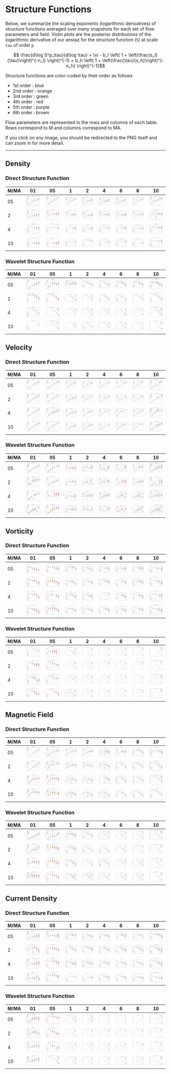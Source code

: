 # Structure Functions

Below, we summarize the scaling exponents (logarithmic derivatives) of structure functions averaged over many snapshots for each set of flow parameters and field.
Violin plots are the posterior distributions of the logarithmic derivative of our anstaz for the structure function (`S`) at scale `tau` of order `p`

```math
    \frac{d\log S^p_\tau}{d\log \tau} = \xi  - b_l \left( 1 + \left(\frac{s_l}{\tau}\right)^{-n_l} \right)^{-1} + b_h \left( 1 + \left(\frac{\tau}{s_h}\right)^{-n_h} \right)^{-1}
```

Structure functions are color-coded by their order as follows

  * 1st order : blue
  * 2nd order : orange
  * 3rd order : green
  * 4th order : red
  * 5th order : purple
  * 6th order : brown

Flow parameters are represented in the rows and columns of each table.
Rows correspond to M and columns correspond to MA.

If you click on any image, you should be redirected to the PNG itself and can zoom in for more detail.

---

## Density

### Direct Structure Function

|M/MA| 01 | 05 | 1 | 2 | 4 | 6 | 8 | 10 |
|----|----|----|---|---|---|---|---|----|
| 05 |<img src="M05MA01/w4t-plot-structure-function-ansatz-violin-128_M05MA01_avrg_dens_dsf.png">|<img src="M05MA05/w4t-plot-structure-function-ansatz-violin-128_M05MA05_avrg_dens_dsf.png">|<img src="M05MA1/w4t-plot-structure-function-ansatz-violin-128_M05MA1_avrg_dens_dsf.png">|<img src="M05MA2/w4t-plot-structure-function-ansatz-violin-128_M05MA2_avrg_dens_dsf.png">|<img src="M05MA4/w4t-plot-structure-function-ansatz-violin-128_M05MA4_avrg_dens_dsf.png">|<img src="M05MA6/w4t-plot-structure-function-ansatz-violin-128_M05MA6_avrg_dens_dsf.png">|<img src="M05MA8/w4t-plot-structure-function-ansatz-violin-128_M05MA8_avrg_dens_dsf.png">|<img src="M05MA10/w4t-plot-structure-function-ansatz-violin-128_M05MA10_avrg_dens_dsf.png">|
| 2  |<img src="M2MA01/w4t-plot-structure-function-ansatz-violin-128_M2MA01_avrg_dens_dsf.png">|<img src="M2MA05/w4t-plot-structure-function-ansatz-violin-128_M2MA05_avrg_dens_dsf.png">|<img src="M2MA1/w4t-plot-structure-function-ansatz-violin-128_M2MA1_avrg_dens_dsf.png">|<img src="M2MA2/w4t-plot-structure-function-ansatz-violin-128_M2MA2_avrg_dens_dsf.png">|<img src="M2MA4/w4t-plot-structure-function-ansatz-violin-128_M2MA4_avrg_dens_dsf.png">|<img src="M2MA6/w4t-plot-structure-function-ansatz-violin-128_M2MA6_avrg_dens_dsf.png">|<img src="M2MA8/w4t-plot-structure-function-ansatz-violin-128_M2MA8_avrg_dens_dsf.png">|<img src="M2MA10/w4t-plot-structure-function-ansatz-violin-128_M2MA10_avrg_dens_dsf.png">|
| 4  |<img src="M4MA01/w4t-plot-structure-function-ansatz-violin-128_M4MA01_avrg_dens_dsf.png">|<img src="M4MA05/w4t-plot-structure-function-ansatz-violin-128_M4MA05_avrg_dens_dsf.png">|<img src="M4MA1/w4t-plot-structure-function-ansatz-violin-128_M4MA1_avrg_dens_dsf.png">|<img src="M4MA2/w4t-plot-structure-function-ansatz-violin-128_M4MA2_avrg_dens_dsf.png">|<img src="M4MA4/w4t-plot-structure-function-ansatz-violin-128_M4MA4_avrg_dens_dsf.png">|<img src="M4MA6/w4t-plot-structure-function-ansatz-violin-128_M4MA6_avrg_dens_dsf.png">|<img src="M4MA8/w4t-plot-structure-function-ansatz-violin-128_M4MA8_avrg_dens_dsf.png">|<img src="M4MA10/w4t-plot-structure-function-ansatz-violin-128_M4MA10_avrg_dens_dsf.png">|
| 10 |<img src="M10MA01/w4t-plot-structure-function-ansatz-violin-128_M10MA01_avrg_dens_dsf.png">|<img src="M10MA05/w4t-plot-structure-function-ansatz-violin-128_M10MA05_avrg_dens_dsf.png">|<img src="M10MA1/w4t-plot-structure-function-ansatz-violin-128_M10MA1_avrg_dens_dsf.png">|<img src="M10MA2/w4t-plot-structure-function-ansatz-violin-128_M10MA2_avrg_dens_dsf.png">|<img src="M10MA4/w4t-plot-structure-function-ansatz-violin-128_M10MA4_avrg_dens_dsf.png">|<img src="M10MA6/w4t-plot-structure-function-ansatz-violin-128_M10MA6_avrg_dens_dsf.png">|<img src="M10MA8/w4t-plot-structure-function-ansatz-violin-128_M10MA8_avrg_dens_dsf.png">|<img src="M10MA10/w4t-plot-structure-function-ansatz-violin-128_M10MA10_avrg_dens_dsf.png">|

### Wavelet Structure Function

|M/MA| 01 | 05 | 1 | 2 | 4 | 6 | 8 | 10 |
|----|----|----|---|---|---|---|---|----|
| 05 |<img src="M05MA01/w4t-plot-structure-function-ansatz-violin-128_M05MA01_avrg_dens_wsf.png">|<img src="M05MA05/w4t-plot-structure-function-ansatz-violin-128_M05MA05_avrg_dens_wsf.png">|<img src="M05MA1/w4t-plot-structure-function-ansatz-violin-128_M05MA1_avrg_dens_wsf.png">|<img src="M05MA2/w4t-plot-structure-function-ansatz-violin-128_M05MA2_avrg_dens_wsf.png">|<img src="M05MA4/w4t-plot-structure-function-ansatz-violin-128_M05MA4_avrg_dens_wsf.png">|<img src="M05MA6/w4t-plot-structure-function-ansatz-violin-128_M05MA6_avrg_dens_wsf.png">|<img src="M05MA8/w4t-plot-structure-function-ansatz-violin-128_M05MA8_avrg_dens_wsf.png">|<img src="M05MA10/w4t-plot-structure-function-ansatz-violin-128_M05MA10_avrg_dens_wsf.png">|
| 2  |<img src="M2MA01/w4t-plot-structure-function-ansatz-violin-128_M2MA01_avrg_dens_wsf.png">|<img src="M2MA05/w4t-plot-structure-function-ansatz-violin-128_M2MA05_avrg_dens_wsf.png">|<img src="M2MA1/w4t-plot-structure-function-ansatz-violin-128_M2MA1_avrg_dens_wsf.png">|<img src="M2MA2/w4t-plot-structure-function-ansatz-violin-128_M2MA2_avrg_dens_wsf.png">|<img src="M2MA4/w4t-plot-structure-function-ansatz-violin-128_M2MA4_avrg_dens_wsf.png">|<img src="M2MA6/w4t-plot-structure-function-ansatz-violin-128_M2MA6_avrg_dens_wsf.png">|<img src="M2MA8/w4t-plot-structure-function-ansatz-violin-128_M2MA8_avrg_dens_wsf.png">|<img src="M2MA10/w4t-plot-structure-function-ansatz-violin-128_M2MA10_avrg_dens_wsf.png">|
| 4  |<img src="M4MA01/w4t-plot-structure-function-ansatz-violin-128_M4MA01_avrg_dens_wsf.png">|<img src="M4MA05/w4t-plot-structure-function-ansatz-violin-128_M4MA05_avrg_dens_wsf.png">|<img src="M4MA1/w4t-plot-structure-function-ansatz-violin-128_M4MA1_avrg_dens_wsf.png">|<img src="M4MA2/w4t-plot-structure-function-ansatz-violin-128_M4MA2_avrg_dens_wsf.png">|<img src="M4MA4/w4t-plot-structure-function-ansatz-violin-128_M4MA4_avrg_dens_wsf.png">|<img src="M4MA6/w4t-plot-structure-function-ansatz-violin-128_M4MA6_avrg_dens_wsf.png">|<img src="M4MA8/w4t-plot-structure-function-ansatz-violin-128_M4MA8_avrg_dens_wsf.png">|<img src="M4MA10/w4t-plot-structure-function-ansatz-violin-128_M4MA10_avrg_dens_wsf.png">|
| 10 |<img src="M10MA01/w4t-plot-structure-function-ansatz-violin-128_M10MA01_avrg_dens_wsf.png">|<img src="M10MA05/w4t-plot-structure-function-ansatz-violin-128_M10MA05_avrg_dens_wsf.png">|<img src="M10MA1/w4t-plot-structure-function-ansatz-violin-128_M10MA1_avrg_dens_wsf.png">|<img src="M10MA2/w4t-plot-structure-function-ansatz-violin-128_M10MA2_avrg_dens_wsf.png">|<img src="M10MA4/w4t-plot-structure-function-ansatz-violin-128_M10MA4_avrg_dens_wsf.png">|<img src="M10MA6/w4t-plot-structure-function-ansatz-violin-128_M10MA6_avrg_dens_wsf.png">|<img src="M10MA8/w4t-plot-structure-function-ansatz-violin-128_M10MA8_avrg_dens_wsf.png">|<img src="M10MA10/w4t-plot-structure-function-ansatz-violin-128_M10MA10_avrg_dens_wsf.png">|

## Velocity

### Direct Structure Function

|M/MA| 01 | 05 | 1 | 2 | 4 | 6 | 8 | 10 |
|----|----|----|---|---|---|---|---|----|
| 05 |<img src="M05MA01/w4t-plot-structure-function-ansatz-violin-128_M05MA01_avrg_vel_dsf.png">|<img src="M05MA05/w4t-plot-structure-function-ansatz-violin-128_M05MA05_avrg_vel_dsf.png">|<img src="M05MA1/w4t-plot-structure-function-ansatz-violin-128_M05MA1_avrg_vel_dsf.png">|<img src="M05MA2/w4t-plot-structure-function-ansatz-violin-128_M05MA2_avrg_vel_dsf.png">|<img src="M05MA4/w4t-plot-structure-function-ansatz-violin-128_M05MA4_avrg_vel_dsf.png">|<img src="M05MA6/w4t-plot-structure-function-ansatz-violin-128_M05MA6_avrg_vel_dsf.png">|<img src="M05MA8/w4t-plot-structure-function-ansatz-violin-128_M05MA8_avrg_vel_dsf.png">|<img src="M05MA10/w4t-plot-structure-function-ansatz-violin-128_M05MA10_avrg_vel_dsf.png">|
| 2  |<img src="M2MA01/w4t-plot-structure-function-ansatz-violin-128_M2MA01_avrg_vel_dsf.png">|<img src="M2MA05/w4t-plot-structure-function-ansatz-violin-128_M2MA05_avrg_vel_dsf.png">|<img src="M2MA1/w4t-plot-structure-function-ansatz-violin-128_M2MA1_avrg_vel_dsf.png">|<img src="M2MA2/w4t-plot-structure-function-ansatz-violin-128_M2MA2_avrg_vel_dsf.png">|<img src="M2MA4/w4t-plot-structure-function-ansatz-violin-128_M2MA4_avrg_vel_dsf.png">|<img src="M2MA6/w4t-plot-structure-function-ansatz-violin-128_M2MA6_avrg_vel_dsf.png">|<img src="M2MA8/w4t-plot-structure-function-ansatz-violin-128_M2MA8_avrg_vel_dsf.png">|<img src="M2MA10/w4t-plot-structure-function-ansatz-violin-128_M2MA10_avrg_vel_dsf.png">|
| 4  |<img src="M4MA01/w4t-plot-structure-function-ansatz-violin-128_M4MA01_avrg_vel_dsf.png">|<img src="M4MA05/w4t-plot-structure-function-ansatz-violin-128_M4MA05_avrg_vel_dsf.png">|<img src="M4MA1/w4t-plot-structure-function-ansatz-violin-128_M4MA1_avrg_vel_dsf.png">|<img src="M4MA2/w4t-plot-structure-function-ansatz-violin-128_M4MA2_avrg_vel_dsf.png">|<img src="M4MA4/w4t-plot-structure-function-ansatz-violin-128_M4MA4_avrg_vel_dsf.png">|<img src="M4MA6/w4t-plot-structure-function-ansatz-violin-128_M4MA6_avrg_vel_dsf.png">|<img src="M4MA8/w4t-plot-structure-function-ansatz-violin-128_M4MA8_avrg_vel_dsf.png">|<img src="M4MA10/w4t-plot-structure-function-ansatz-violin-128_M4MA10_avrg_vel_dsf.png">|
| 10 |<img src="M10MA01/w4t-plot-structure-function-ansatz-violin-128_M10MA01_avrg_vel_dsf.png">|<img src="M10MA05/w4t-plot-structure-function-ansatz-violin-128_M10MA05_avrg_vel_dsf.png">|<img src="M10MA1/w4t-plot-structure-function-ansatz-violin-128_M10MA1_avrg_vel_dsf.png">|<img src="M10MA2/w4t-plot-structure-function-ansatz-violin-128_M10MA2_avrg_vel_dsf.png">|<img src="M10MA4/w4t-plot-structure-function-ansatz-violin-128_M10MA4_avrg_vel_dsf.png">|<img src="M10MA6/w4t-plot-structure-function-ansatz-violin-128_M10MA6_avrg_vel_dsf.png">|<img src="M10MA8/w4t-plot-structure-function-ansatz-violin-128_M10MA8_avrg_vel_dsf.png">|<img src="M10MA10/w4t-plot-structure-function-ansatz-violin-128_M10MA10_avrg_vel_dsf.png">|

### Wavelet Structure Function

|M/MA| 01 | 05 | 1 | 2 | 4 | 6 | 8 | 10 |
|----|----|----|---|---|---|---|---|----|
| 05 |<img src="M05MA01/w4t-plot-structure-function-ansatz-violin-128_M05MA01_avrg_vel_wsf.png">|<img src="M05MA05/w4t-plot-structure-function-ansatz-violin-128_M05MA05_avrg_vel_wsf.png">|<img src="M05MA1/w4t-plot-structure-function-ansatz-violin-128_M05MA1_avrg_vel_wsf.png">|<img src="M05MA2/w4t-plot-structure-function-ansatz-violin-128_M05MA2_avrg_vel_wsf.png">|<img src="M05MA4/w4t-plot-structure-function-ansatz-violin-128_M05MA4_avrg_vel_wsf.png">|<img src="M05MA6/w4t-plot-structure-function-ansatz-violin-128_M05MA6_avrg_vel_wsf.png">|<img src="M05MA8/w4t-plot-structure-function-ansatz-violin-128_M05MA8_avrg_vel_wsf.png">|<img src="M05MA10/w4t-plot-structure-function-ansatz-violin-128_M05MA10_avrg_vel_wsf.png">|
| 2  |<img src="M2MA01/w4t-plot-structure-function-ansatz-violin-128_M2MA01_avrg_vel_wsf.png">|<img src="M2MA05/w4t-plot-structure-function-ansatz-violin-128_M2MA05_avrg_vel_wsf.png">|<img src="M2MA1/w4t-plot-structure-function-ansatz-violin-128_M2MA1_avrg_vel_wsf.png">|<img src="M2MA2/w4t-plot-structure-function-ansatz-violin-128_M2MA2_avrg_vel_wsf.png">|<img src="M2MA4/w4t-plot-structure-function-ansatz-violin-128_M2MA4_avrg_vel_wsf.png">|<img src="M2MA6/w4t-plot-structure-function-ansatz-violin-128_M2MA6_avrg_vel_wsf.png">|<img src="M2MA8/w4t-plot-structure-function-ansatz-violin-128_M2MA8_avrg_vel_wsf.png">|<img src="M2MA10/w4t-plot-structure-function-ansatz-violin-128_M2MA10_avrg_vel_wsf.png">|
| 4  |<img src="M4MA01/w4t-plot-structure-function-ansatz-violin-128_M4MA01_avrg_vel_wsf.png">|<img src="M4MA05/w4t-plot-structure-function-ansatz-violin-128_M4MA05_avrg_vel_wsf.png">|<img src="M4MA1/w4t-plot-structure-function-ansatz-violin-128_M4MA1_avrg_vel_wsf.png">|<img src="M4MA2/w4t-plot-structure-function-ansatz-violin-128_M4MA2_avrg_vel_wsf.png">|<img src="M4MA4/w4t-plot-structure-function-ansatz-violin-128_M4MA4_avrg_vel_wsf.png">|<img src="M4MA6/w4t-plot-structure-function-ansatz-violin-128_M4MA6_avrg_vel_wsf.png">|<img src="M4MA8/w4t-plot-structure-function-ansatz-violin-128_M4MA8_avrg_vel_wsf.png">|<img src="M4MA10/w4t-plot-structure-function-ansatz-violin-128_M4MA10_avrg_vel_wsf.png">|
| 10 |<img src="M10MA01/w4t-plot-structure-function-ansatz-violin-128_M10MA01_avrg_vel_wsf.png">|<img src="M10MA05/w4t-plot-structure-function-ansatz-violin-128_M10MA05_avrg_vel_wsf.png">|<img src="M10MA1/w4t-plot-structure-function-ansatz-violin-128_M10MA1_avrg_vel_wsf.png">|<img src="M10MA2/w4t-plot-structure-function-ansatz-violin-128_M10MA2_avrg_vel_wsf.png">|<img src="M10MA4/w4t-plot-structure-function-ansatz-violin-128_M10MA4_avrg_vel_wsf.png">|<img src="M10MA6/w4t-plot-structure-function-ansatz-violin-128_M10MA6_avrg_vel_wsf.png">|<img src="M10MA8/w4t-plot-structure-function-ansatz-violin-128_M10MA8_avrg_vel_wsf.png">|<img src="M10MA10/w4t-plot-structure-function-ansatz-violin-128_M10MA10_avrg_vel_wsf.png">|

## Vorticity

### Direct Structure Function

|M/MA| 01 | 05 | 1 | 2 | 4 | 6 | 8 | 10 |
|----|----|----|---|---|---|---|---|----|
| 05 |<img src="M05MA01/w4t-plot-structure-function-ansatz-violin-128_M05MA01_avrg_vort_dsf.png">|<img src="M05MA05/w4t-plot-structure-function-ansatz-violin-128_M05MA05_avrg_vort_dsf.png">|<img src="M05MA1/w4t-plot-structure-function-ansatz-violin-128_M05MA1_avrg_vort_dsf.png">|<img src="M05MA2/w4t-plot-structure-function-ansatz-violin-128_M05MA2_avrg_vort_dsf.png">|<img src="M05MA4/w4t-plot-structure-function-ansatz-violin-128_M05MA4_avrg_vort_dsf.png">|<img src="M05MA6/w4t-plot-structure-function-ansatz-violin-128_M05MA6_avrg_vort_dsf.png">|<img src="M05MA8/w4t-plot-structure-function-ansatz-violin-128_M05MA8_avrg_vort_dsf.png">|<img src="M05MA10/w4t-plot-structure-function-ansatz-violin-128_M05MA10_avrg_vort_dsf.png">|
| 2  |<img src="M2MA01/w4t-plot-structure-function-ansatz-violin-128_M2MA01_avrg_vort_dsf.png">|<img src="M2MA05/w4t-plot-structure-function-ansatz-violin-128_M2MA05_avrg_vort_dsf.png">|<img src="M2MA1/w4t-plot-structure-function-ansatz-violin-128_M2MA1_avrg_vort_dsf.png">|<img src="M2MA2/w4t-plot-structure-function-ansatz-violin-128_M2MA2_avrg_vort_dsf.png">|<img src="M2MA4/w4t-plot-structure-function-ansatz-violin-128_M2MA4_avrg_vort_dsf.png">|<img src="M2MA6/w4t-plot-structure-function-ansatz-violin-128_M2MA6_avrg_vort_dsf.png">|<img src="M2MA8/w4t-plot-structure-function-ansatz-violin-128_M2MA8_avrg_vort_dsf.png">|<img src="M2MA10/w4t-plot-structure-function-ansatz-violin-128_M2MA10_avrg_vort_dsf.png">|
| 4  |<img src="M4MA01/w4t-plot-structure-function-ansatz-violin-128_M4MA01_avrg_vort_dsf.png">|<img src="M4MA05/w4t-plot-structure-function-ansatz-violin-128_M4MA05_avrg_vort_dsf.png">|<img src="M4MA1/w4t-plot-structure-function-ansatz-violin-128_M4MA1_avrg_vort_dsf.png">|<img src="M4MA2/w4t-plot-structure-function-ansatz-violin-128_M4MA2_avrg_vort_dsf.png">|<img src="M4MA4/w4t-plot-structure-function-ansatz-violin-128_M4MA4_avrg_vort_dsf.png">|<img src="M4MA6/w4t-plot-structure-function-ansatz-violin-128_M4MA6_avrg_vort_dsf.png">|<img src="M4MA8/w4t-plot-structure-function-ansatz-violin-128_M4MA8_avrg_vort_dsf.png">|<img src="M4MA10/w4t-plot-structure-function-ansatz-violin-128_M4MA10_avrg_vort_dsf.png">|
| 10 |<img src="M10MA01/w4t-plot-structure-function-ansatz-violin-128_M10MA01_avrg_vort_dsf.png">|<img src="M10MA05/w4t-plot-structure-function-ansatz-violin-128_M10MA05_avrg_vort_dsf.png">|<img src="M10MA1/w4t-plot-structure-function-ansatz-violin-128_M10MA1_avrg_vort_dsf.png">|<img src="M10MA2/w4t-plot-structure-function-ansatz-violin-128_M10MA2_avrg_vort_dsf.png">|<img src="M10MA4/w4t-plot-structure-function-ansatz-violin-128_M10MA4_avrg_vort_dsf.png">|<img src="M10MA6/w4t-plot-structure-function-ansatz-violin-128_M10MA6_avrg_vort_dsf.png">|<img src="M10MA8/w4t-plot-structure-function-ansatz-violin-128_M10MA8_avrg_vort_dsf.png">|<img src="M10MA10/w4t-plot-structure-function-ansatz-violin-128_M10MA10_avrg_vort_dsf.png">|

### Wavelet Structure Function

|M/MA| 01 | 05 | 1 | 2 | 4 | 6 | 8 | 10 |
|----|----|----|---|---|---|---|---|----|
| 05 |<img src="M05MA01/w4t-plot-structure-function-ansatz-violin-128_M05MA01_avrg_vort_wsf.png">|<img src="M05MA05/w4t-plot-structure-function-ansatz-violin-128_M05MA05_avrg_vort_wsf.png">|<img src="M05MA1/w4t-plot-structure-function-ansatz-violin-128_M05MA1_avrg_vort_wsf.png">|<img src="M05MA2/w4t-plot-structure-function-ansatz-violin-128_M05MA2_avrg_vort_wsf.png">|<img src="M05MA4/w4t-plot-structure-function-ansatz-violin-128_M05MA4_avrg_vort_wsf.png">|<img src="M05MA6/w4t-plot-structure-function-ansatz-violin-128_M05MA6_avrg_vort_wsf.png">|<img src="M05MA8/w4t-plot-structure-function-ansatz-violin-128_M05MA8_avrg_vort_wsf.png">|<img src="M05MA10/w4t-plot-structure-function-ansatz-violin-128_M05MA10_avrg_vort_wsf.png">|
| 2  |<img src="M2MA01/w4t-plot-structure-function-ansatz-violin-128_M2MA01_avrg_vort_wsf.png">|<img src="M2MA05/w4t-plot-structure-function-ansatz-violin-128_M2MA05_avrg_vort_wsf.png">|<img src="M2MA1/w4t-plot-structure-function-ansatz-violin-128_M2MA1_avrg_vort_wsf.png">|<img src="M2MA2/w4t-plot-structure-function-ansatz-violin-128_M2MA2_avrg_vort_wsf.png">|<img src="M2MA4/w4t-plot-structure-function-ansatz-violin-128_M2MA4_avrg_vort_wsf.png">|<img src="M2MA6/w4t-plot-structure-function-ansatz-violin-128_M2MA6_avrg_vort_wsf.png">|<img src="M2MA8/w4t-plot-structure-function-ansatz-violin-128_M2MA8_avrg_vort_wsf.png">|<img src="M2MA10/w4t-plot-structure-function-ansatz-violin-128_M2MA10_avrg_vort_wsf.png">|
| 4  |<img src="M4MA01/w4t-plot-structure-function-ansatz-violin-128_M4MA01_avrg_vort_wsf.png">|<img src="M4MA05/w4t-plot-structure-function-ansatz-violin-128_M4MA05_avrg_vort_wsf.png">|<img src="M4MA1/w4t-plot-structure-function-ansatz-violin-128_M4MA1_avrg_vort_wsf.png">|<img src="M4MA2/w4t-plot-structure-function-ansatz-violin-128_M4MA2_avrg_vort_wsf.png">|<img src="M4MA4/w4t-plot-structure-function-ansatz-violin-128_M4MA4_avrg_vort_wsf.png">|<img src="M4MA6/w4t-plot-structure-function-ansatz-violin-128_M4MA6_avrg_vort_wsf.png">|<img src="M4MA8/w4t-plot-structure-function-ansatz-violin-128_M4MA8_avrg_vort_wsf.png">|<img src="M4MA10/w4t-plot-structure-function-ansatz-violin-128_M4MA10_avrg_vort_wsf.png">|
| 10 |<img src="M10MA01/w4t-plot-structure-function-ansatz-violin-128_M10MA01_avrg_vort_wsf.png">|<img src="M10MA05/w4t-plot-structure-function-ansatz-violin-128_M10MA05_avrg_vort_wsf.png">|<img src="M10MA1/w4t-plot-structure-function-ansatz-violin-128_M10MA1_avrg_vort_wsf.png">|<img src="M10MA2/w4t-plot-structure-function-ansatz-violin-128_M10MA2_avrg_vort_wsf.png">|<img src="M10MA4/w4t-plot-structure-function-ansatz-violin-128_M10MA4_avrg_vort_wsf.png">|<img src="M10MA6/w4t-plot-structure-function-ansatz-violin-128_M10MA6_avrg_vort_wsf.png">|<img src="M10MA8/w4t-plot-structure-function-ansatz-violin-128_M10MA8_avrg_vort_wsf.png">|<img src="M10MA10/w4t-plot-structure-function-ansatz-violin-128_M10MA10_avrg_vort_wsf.png">|

## Magnetic Field

### Direct Structure Function

|M/MA| 01 | 05 | 1 | 2 | 4 | 6 | 8 | 10 |
|----|----|----|---|---|---|---|---|----|
| 05 |<img src="M05MA01/w4t-plot-structure-function-ansatz-violin-128_M05MA01_avrg_mag_dsf.png">|<img src="M05MA05/w4t-plot-structure-function-ansatz-violin-128_M05MA05_avrg_mag_dsf.png">|<img src="M05MA1/w4t-plot-structure-function-ansatz-violin-128_M05MA1_avrg_mag_dsf.png">|<img src="M05MA2/w4t-plot-structure-function-ansatz-violin-128_M05MA2_avrg_mag_dsf.png">|<img src="M05MA4/w4t-plot-structure-function-ansatz-violin-128_M05MA4_avrg_mag_dsf.png">|<img src="M05MA6/w4t-plot-structure-function-ansatz-violin-128_M05MA6_avrg_mag_dsf.png">|<img src="M05MA8/w4t-plot-structure-function-ansatz-violin-128_M05MA8_avrg_mag_dsf.png">|<img src="M05MA10/w4t-plot-structure-function-ansatz-violin-128_M05MA10_avrg_mag_dsf.png">|
| 2  |<img src="M2MA01/w4t-plot-structure-function-ansatz-violin-128_M2MA01_avrg_mag_dsf.png">|<img src="M2MA05/w4t-plot-structure-function-ansatz-violin-128_M2MA05_avrg_mag_dsf.png">|<img src="M2MA1/w4t-plot-structure-function-ansatz-violin-128_M2MA1_avrg_mag_dsf.png">|<img src="M2MA2/w4t-plot-structure-function-ansatz-violin-128_M2MA2_avrg_mag_dsf.png">|<img src="M2MA4/w4t-plot-structure-function-ansatz-violin-128_M2MA4_avrg_mag_dsf.png">|<img src="M2MA6/w4t-plot-structure-function-ansatz-violin-128_M2MA6_avrg_mag_dsf.png">|<img src="M2MA8/w4t-plot-structure-function-ansatz-violin-128_M2MA8_avrg_mag_dsf.png">|<img src="M2MA10/w4t-plot-structure-function-ansatz-violin-128_M2MA10_avrg_mag_dsf.png">|
| 4  |<img src="M4MA01/w4t-plot-structure-function-ansatz-violin-128_M4MA01_avrg_mag_dsf.png">|<img src="M4MA05/w4t-plot-structure-function-ansatz-violin-128_M4MA05_avrg_mag_dsf.png">|<img src="M4MA1/w4t-plot-structure-function-ansatz-violin-128_M4MA1_avrg_mag_dsf.png">|<img src="M4MA2/w4t-plot-structure-function-ansatz-violin-128_M4MA2_avrg_mag_dsf.png">|<img src="M4MA4/w4t-plot-structure-function-ansatz-violin-128_M4MA4_avrg_mag_dsf.png">|<img src="M4MA6/w4t-plot-structure-function-ansatz-violin-128_M4MA6_avrg_mag_dsf.png">|<img src="M4MA8/w4t-plot-structure-function-ansatz-violin-128_M4MA8_avrg_mag_dsf.png">|<img src="M4MA10/w4t-plot-structure-function-ansatz-violin-128_M4MA10_avrg_mag_dsf.png">|
| 10 |<img src="M10MA01/w4t-plot-structure-function-ansatz-violin-128_M10MA01_avrg_mag_dsf.png">|<img src="M10MA05/w4t-plot-structure-function-ansatz-violin-128_M10MA05_avrg_mag_dsf.png">|<img src="M10MA1/w4t-plot-structure-function-ansatz-violin-128_M10MA1_avrg_mag_dsf.png">|<img src="M10MA2/w4t-plot-structure-function-ansatz-violin-128_M10MA2_avrg_mag_dsf.png">|<img src="M10MA4/w4t-plot-structure-function-ansatz-violin-128_M10MA4_avrg_mag_dsf.png">|<img src="M10MA6/w4t-plot-structure-function-ansatz-violin-128_M10MA6_avrg_mag_dsf.png">|<img src="M10MA8/w4t-plot-structure-function-ansatz-violin-128_M10MA8_avrg_mag_dsf.png">|<img src="M10MA10/w4t-plot-structure-function-ansatz-violin-128_M10MA10_avrg_mag_dsf.png">|

### Wavelet Structure Function

|M/MA| 01 | 05 | 1 | 2 | 4 | 6 | 8 | 10 |
|----|----|----|---|---|---|---|---|----|
| 05 |<img src="M05MA01/w4t-plot-structure-function-ansatz-violin-128_M05MA01_avrg_mag_wsf.png">|<img src="M05MA05/w4t-plot-structure-function-ansatz-violin-128_M05MA05_avrg_mag_wsf.png">|<img src="M05MA1/w4t-plot-structure-function-ansatz-violin-128_M05MA1_avrg_mag_wsf.png">|<img src="M05MA2/w4t-plot-structure-function-ansatz-violin-128_M05MA2_avrg_mag_wsf.png">|<img src="M05MA4/w4t-plot-structure-function-ansatz-violin-128_M05MA4_avrg_mag_wsf.png">|<img src="M05MA6/w4t-plot-structure-function-ansatz-violin-128_M05MA6_avrg_mag_wsf.png">|<img src="M05MA8/w4t-plot-structure-function-ansatz-violin-128_M05MA8_avrg_mag_wsf.png">|<img src="M05MA10/w4t-plot-structure-function-ansatz-violin-128_M05MA10_avrg_mag_wsf.png">|
| 2  |<img src="M2MA01/w4t-plot-structure-function-ansatz-violin-128_M2MA01_avrg_mag_wsf.png">|<img src="M2MA05/w4t-plot-structure-function-ansatz-violin-128_M2MA05_avrg_mag_wsf.png">|<img src="M2MA1/w4t-plot-structure-function-ansatz-violin-128_M2MA1_avrg_mag_wsf.png">|<img src="M2MA2/w4t-plot-structure-function-ansatz-violin-128_M2MA2_avrg_mag_wsf.png">|<img src="M2MA4/w4t-plot-structure-function-ansatz-violin-128_M2MA4_avrg_mag_wsf.png">|<img src="M2MA6/w4t-plot-structure-function-ansatz-violin-128_M2MA6_avrg_mag_wsf.png">|<img src="M2MA8/w4t-plot-structure-function-ansatz-violin-128_M2MA8_avrg_mag_wsf.png">|<img src="M2MA10/w4t-plot-structure-function-ansatz-violin-128_M2MA10_avrg_mag_wsf.png">|
| 4  |<img src="M4MA01/w4t-plot-structure-function-ansatz-violin-128_M4MA01_avrg_mag_wsf.png">|<img src="M4MA05/w4t-plot-structure-function-ansatz-violin-128_M4MA05_avrg_mag_wsf.png">|<img src="M4MA1/w4t-plot-structure-function-ansatz-violin-128_M4MA1_avrg_mag_wsf.png">|<img src="M4MA2/w4t-plot-structure-function-ansatz-violin-128_M4MA2_avrg_mag_wsf.png">|<img src="M4MA4/w4t-plot-structure-function-ansatz-violin-128_M4MA4_avrg_mag_wsf.png">|<img src="M4MA6/w4t-plot-structure-function-ansatz-violin-128_M4MA6_avrg_mag_wsf.png">|<img src="M4MA8/w4t-plot-structure-function-ansatz-violin-128_M4MA8_avrg_mag_wsf.png">|<img src="M4MA10/w4t-plot-structure-function-ansatz-violin-128_M4MA10_avrg_mag_wsf.png">|
| 10 |<img src="M10MA01/w4t-plot-structure-function-ansatz-violin-128_M10MA01_avrg_mag_wsf.png">|<img src="M10MA05/w4t-plot-structure-function-ansatz-violin-128_M10MA05_avrg_mag_wsf.png">|<img src="M10MA1/w4t-plot-structure-function-ansatz-violin-128_M10MA1_avrg_mag_wsf.png">|<img src="M10MA2/w4t-plot-structure-function-ansatz-violin-128_M10MA2_avrg_mag_wsf.png">|<img src="M10MA4/w4t-plot-structure-function-ansatz-violin-128_M10MA4_avrg_mag_wsf.png">|<img src="M10MA6/w4t-plot-structure-function-ansatz-violin-128_M10MA6_avrg_mag_wsf.png">|<img src="M10MA8/w4t-plot-structure-function-ansatz-violin-128_M10MA8_avrg_mag_wsf.png">|<img src="M10MA10/w4t-plot-structure-function-ansatz-violin-128_M10MA10_avrg_mag_wsf.png">|

## Current Density

### Direct Structure Function

|M/MA| 01 | 05 | 1 | 2 | 4 | 6 | 8 | 10 |
|----|----|----|---|---|---|---|---|----|
| 05 |<img src="M05MA01/w4t-plot-structure-function-ansatz-violin-128_M05MA01_avrg_curr_dsf.png">|<img src="M05MA05/w4t-plot-structure-function-ansatz-violin-128_M05MA05_avrg_curr_dsf.png">|<img src="M05MA1/w4t-plot-structure-function-ansatz-violin-128_M05MA1_avrg_curr_dsf.png">|<img src="M05MA2/w4t-plot-structure-function-ansatz-violin-128_M05MA2_avrg_curr_dsf.png">|<img src="M05MA4/w4t-plot-structure-function-ansatz-violin-128_M05MA4_avrg_curr_dsf.png">|<img src="M05MA6/w4t-plot-structure-function-ansatz-violin-128_M05MA6_avrg_curr_dsf.png">|<img src="M05MA8/w4t-plot-structure-function-ansatz-violin-128_M05MA8_avrg_curr_dsf.png">|<img src="M05MA10/w4t-plot-structure-function-ansatz-violin-128_M05MA10_avrg_curr_dsf.png">|
| 2  |<img src="M2MA01/w4t-plot-structure-function-ansatz-violin-128_M2MA01_avrg_curr_dsf.png">|<img src="M2MA05/w4t-plot-structure-function-ansatz-violin-128_M2MA05_avrg_curr_dsf.png">|<img src="M2MA1/w4t-plot-structure-function-ansatz-violin-128_M2MA1_avrg_curr_dsf.png">|<img src="M2MA2/w4t-plot-structure-function-ansatz-violin-128_M2MA2_avrg_curr_dsf.png">|<img src="M2MA4/w4t-plot-structure-function-ansatz-violin-128_M2MA4_avrg_curr_dsf.png">|<img src="M2MA6/w4t-plot-structure-function-ansatz-violin-128_M2MA6_avrg_curr_dsf.png">|<img src="M2MA8/w4t-plot-structure-function-ansatz-violin-128_M2MA8_avrg_curr_dsf.png">|<img src="M2MA10/w4t-plot-structure-function-ansatz-violin-128_M2MA10_avrg_curr_dsf.png">|
| 4  |<img src="M4MA01/w4t-plot-structure-function-ansatz-violin-128_M4MA01_avrg_curr_dsf.png">|<img src="M4MA05/w4t-plot-structure-function-ansatz-violin-128_M4MA05_avrg_curr_dsf.png">|<img src="M4MA1/w4t-plot-structure-function-ansatz-violin-128_M4MA1_avrg_curr_dsf.png">|<img src="M4MA2/w4t-plot-structure-function-ansatz-violin-128_M4MA2_avrg_curr_dsf.png">|<img src="M4MA4/w4t-plot-structure-function-ansatz-violin-128_M4MA4_avrg_curr_dsf.png">|<img src="M4MA6/w4t-plot-structure-function-ansatz-violin-128_M4MA6_avrg_curr_dsf.png">|<img src="M4MA8/w4t-plot-structure-function-ansatz-violin-128_M4MA8_avrg_curr_dsf.png">|<img src="M4MA10/w4t-plot-structure-function-ansatz-violin-128_M4MA10_avrg_curr_dsf.png">|
| 10 |<img src="M10MA01/w4t-plot-structure-function-ansatz-violin-128_M10MA01_avrg_curr_dsf.png">|<img src="M10MA05/w4t-plot-structure-function-ansatz-violin-128_M10MA05_avrg_curr_dsf.png">|<img src="M10MA1/w4t-plot-structure-function-ansatz-violin-128_M10MA1_avrg_curr_dsf.png">|<img src="M10MA2/w4t-plot-structure-function-ansatz-violin-128_M10MA2_avrg_curr_dsf.png">|<img src="M10MA4/w4t-plot-structure-function-ansatz-violin-128_M10MA4_avrg_curr_dsf.png">|<img src="M10MA6/w4t-plot-structure-function-ansatz-violin-128_M10MA6_avrg_curr_dsf.png">|<img src="M10MA8/w4t-plot-structure-function-ansatz-violin-128_M10MA8_avrg_curr_dsf.png">|<img src="M10MA10/w4t-plot-structure-function-ansatz-violin-128_M10MA10_avrg_curr_dsf.png">|

### Wavelet Structure Function

|M/MA| 01 | 05 | 1 | 2 | 4 | 6 | 8 | 10 |
|----|----|----|---|---|---|---|---|----|
| 05 |<img src="M05MA01/w4t-plot-structure-function-ansatz-violin-128_M05MA01_avrg_curr_wsf.png">|<img src="M05MA05/w4t-plot-structure-function-ansatz-violin-128_M05MA05_avrg_curr_wsf.png">|<img src="M05MA1/w4t-plot-structure-function-ansatz-violin-128_M05MA1_avrg_curr_wsf.png">|<img src="M05MA2/w4t-plot-structure-function-ansatz-violin-128_M05MA2_avrg_curr_wsf.png">|<img src="M05MA4/w4t-plot-structure-function-ansatz-violin-128_M05MA4_avrg_curr_wsf.png">|<img src="M05MA6/w4t-plot-structure-function-ansatz-violin-128_M05MA6_avrg_curr_wsf.png">|<img src="M05MA8/w4t-plot-structure-function-ansatz-violin-128_M05MA8_avrg_curr_wsf.png">|<img src="M05MA10/w4t-plot-structure-function-ansatz-violin-128_M05MA10_avrg_curr_wsf.png">|
| 2  |<img src="M2MA01/w4t-plot-structure-function-ansatz-violin-128_M2MA01_avrg_curr_wsf.png">|<img src="M2MA05/w4t-plot-structure-function-ansatz-violin-128_M2MA05_avrg_curr_wsf.png">|<img src="M2MA1/w4t-plot-structure-function-ansatz-violin-128_M2MA1_avrg_curr_wsf.png">|<img src="M2MA2/w4t-plot-structure-function-ansatz-violin-128_M2MA2_avrg_curr_wsf.png">|<img src="M2MA4/w4t-plot-structure-function-ansatz-violin-128_M2MA4_avrg_curr_wsf.png">|<img src="M2MA6/w4t-plot-structure-function-ansatz-violin-128_M2MA6_avrg_curr_wsf.png">|<img src="M2MA8/w4t-plot-structure-function-ansatz-violin-128_M2MA8_avrg_curr_wsf.png">|<img src="M2MA10/w4t-plot-structure-function-ansatz-violin-128_M2MA10_avrg_curr_wsf.png">|
| 4  |<img src="M4MA01/w4t-plot-structure-function-ansatz-violin-128_M4MA01_avrg_curr_wsf.png">|<img src="M4MA05/w4t-plot-structure-function-ansatz-violin-128_M4MA05_avrg_curr_wsf.png">|<img src="M4MA1/w4t-plot-structure-function-ansatz-violin-128_M4MA1_avrg_curr_wsf.png">|<img src="M4MA2/w4t-plot-structure-function-ansatz-violin-128_M4MA2_avrg_curr_wsf.png">|<img src="M4MA4/w4t-plot-structure-function-ansatz-violin-128_M4MA4_avrg_curr_wsf.png">|<img src="M4MA6/w4t-plot-structure-function-ansatz-violin-128_M4MA6_avrg_curr_wsf.png">|<img src="M4MA8/w4t-plot-structure-function-ansatz-violin-128_M4MA8_avrg_curr_wsf.png">|<img src="M4MA10/w4t-plot-structure-function-ansatz-violin-128_M4MA10_avrg_curr_wsf.png">|
| 10 |<img src="M10MA01/w4t-plot-structure-function-ansatz-violin-128_M10MA01_avrg_curr_wsf.png">|<img src="M10MA05/w4t-plot-structure-function-ansatz-violin-128_M10MA05_avrg_curr_wsf.png">|<img src="M10MA1/w4t-plot-structure-function-ansatz-violin-128_M10MA1_avrg_curr_wsf.png">|<img src="M10MA2/w4t-plot-structure-function-ansatz-violin-128_M10MA2_avrg_curr_wsf.png">|<img src="M10MA4/w4t-plot-structure-function-ansatz-violin-128_M10MA4_avrg_curr_wsf.png">|<img src="M10MA6/w4t-plot-structure-function-ansatz-violin-128_M10MA6_avrg_curr_wsf.png">|<img src="M10MA8/w4t-plot-structure-function-ansatz-violin-128_M10MA8_avrg_curr_wsf.png">|<img src="M10MA10/w4t-plot-structure-function-ansatz-violin-128_M10MA10_avrg_curr_wsf.png">|
